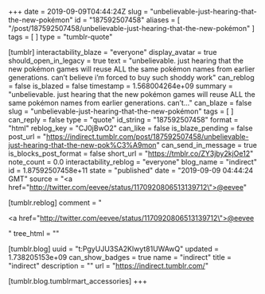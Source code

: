 +++
date = 2019-09-09T04:44:24Z
slug = "unbelievable-just-hearing-that-the-new-pokémon"
id = "187592507458"
aliases = [ "/post/187592507458/unbelievable-just-hearing-that-the-new-pokémon" ]
tags = [ ]
type = "tumblr-quote"

[tumblr]
interactability_blaze = "everyone"
display_avatar = true
should_open_in_legacy = true
text = "unbelievable.  just hearing that the new pokémon games will reuse ALL the same pokémon names from earlier generations.  can&rsquo;t believe i&rsquo;m forced to buy such shoddy work"
can_reblog = false
is_blazed = false
timestamp = 1.568004264e+09
summary = "unbelievable.  just hearing that the new pokémon games will reuse ALL the same pokémon names from earlier generations.  can’t..."
can_blaze = false
slug = "unbelievable-just-hearing-that-the-new-pokémon"
tags = [ ]
can_reply = false
type = "quote"
id_string = "187592507458"
format = "html"
reblog_key = "CJ0jBwO2"
can_like = false
is_blaze_pending = false
post_url = "https://indirect.tumblr.com/post/187592507458/unbelievable-just-hearing-that-the-new-pok%C3%A9mon"
can_send_in_message = true
is_blocks_post_format = false
short_url = "https://tmblr.co/ZY3jby2kjOe12"
note_count = 0.0
interactability_reblog = "everyone"
blog_name = "indirect"
id = 1.87592507458e+11
state = "published"
date = "2019-09-09 04:44:24 GMT"
source = "<a href=\"http://twitter.com/eevee/status/1170920806513139712\">@eevee</a>"

[tumblr.reblog]
comment = "<p><a href=\"http://twitter.com/eevee/status/1170920806513139712\">@eevee</a></p>"
tree_html = ""

[tumblr.blog]
uuid = "t:PgyUJU3SA2Klwyt81UWAwQ"
updated = 1.738205153e+09
can_show_badges = true
name = "indirect"
title = "indirect"
description = ""
url = "https://indirect.tumblr.com/"

[tumblr.blog.tumblrmart_accessories]
+++
